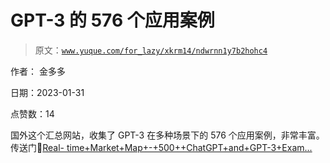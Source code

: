 # GPT-3 的 576 个应用案例

> 原文：[`www.yuque.com/for_lazy/xkrm14/ndwrnn1y7b2hohc4`](https://www.yuque.com/for_lazy/xkrm14/ndwrnn1y7b2hohc4)



作者： 金多多 

日期：2023-01-31 

点赞数：14 

国外这个汇总网站，收集了 GPT-3 在多种场景下的 576 个应用案例，非常丰富。 传送门🚪[Real- time+Market+Map+-+500++ChatGPT+and+GPT-3+Exam...](http://gpt3demo.com/map) 

